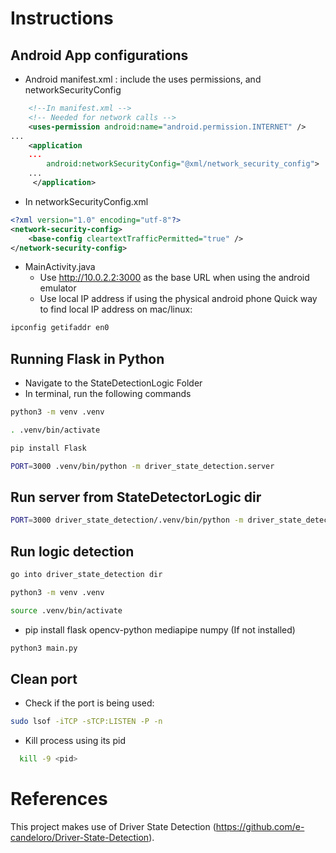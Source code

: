 # Instructions  
## Android App configurations
- Android manifest.xml : include the uses permissions, and networkSecurityConfig
```xml
    <!--In manifest.xml -->
    <!-- Needed for network calls -->
    <uses-permission android:name="android.permission.INTERNET" />
...
    <application
    ...
        android:networkSecurityConfig="@xml/network_security_config">
    ...
     </application>
```
- In networkSecurityConfig.xml
```xml
<?xml version="1.0" encoding="utf-8"?>
<network-security-config>
    <base-config cleartextTrafficPermitted="true" />
</network-security-config>
```
- MainActivity.java
  - Use http://10.0.2.2:3000 as the base URL when using the android emulator 
  - Use local IP address if using the physical android phone
Quick way to find local IP address on mac/linux:
```bash
ipconfig getifaddr en0
```

## Running Flask in Python
- Navigate to the StateDetectionLogic Folder  
- In terminal, run the following commands
```bash
python3 -m venv .venv
```
```bash
. .venv/bin/activate
```
```bash
pip install Flask
```
```bash
PORT=3000 .venv/bin/python -m driver_state_detection.server
```

## Run server from StateDetectorLogic dir
```bash
PORT=3000 driver_state_detection/.venv/bin/python -m driver_state_detection.server
```

## Run logic detection 
```bash
go into driver_state_detection dir
```
```bash
python3 -m venv .venv
```
```bash
source .venv/bin/activate
```
* pip install flask opencv-python mediapipe numpy (If not installed)
```bash
python3 main.py
```


## Clean port  
- Check if the port is being used:
```bash
sudo lsof -iTCP -sTCP:LISTEN -P -n
```  
- Kill process using its pid  
```bash
  kill -9 <pid>
```
# References
This project makes use of Driver State Detection (https://github.com/e-candeloro/Driver-State-Detection).

